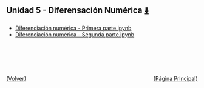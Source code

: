 
<html>
<body>
<h2>Unidad 5 - Diferensación Numérica <a href="https://downgit.github.io/#/home?url=https://github.com/Apuntes-FIUBA/Apuntes-Electronica/tree/main/95 - Computación/9504 - Analisis Numerico I/Comision Schwarz-Sosa/Clases Practica/Unidad 5 - Diferensación Numérica" style="font-size:20px">  ⬇️ </a></h2>
<ul>
    <li><a href="Diferenciación numérica - Primera parte.ipynb">Diferenciación numérica - Primera parte.ipynb</a></li>
    <li><a href="Diferenciación numérica - Segunda parte.ipynb">Diferenciación numérica - Segunda parte.ipynb</a></li>
</ul>
</body>
</html>






<br><br><br><br><br><a href="../" style="float: left">(Volver)</a> <a href="https://apuntes-fiuba.github.io/Apuntes-Electronica" style="float: right">(Página Principal)</a>
